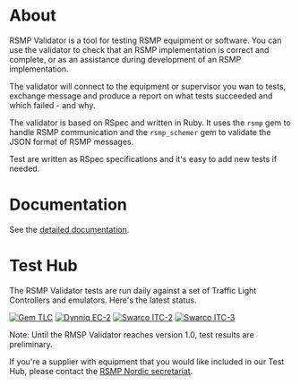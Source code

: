 # About
RSMP Validator is a tool for testing RSMP equipment or software. You can use the validator to check that an RSMP implementation is correct and complete, or as an assistance during development of an RSMP implementation.

The validator will connect to the equipment or supervisor you wan to tests, exchange message and produce a report on what tests succeeded and which failed - and why.

The validator is based on RSpec and written in Ruby. It uses the `rsmp` gem to handle RSMP communication and the `rsmp_schemer` gem to validate the JSON format of RSMP messages.

Test are written as RSpec specifications and it's easy to add new tests if needed.

# Documentation
See the [detailed documentation](https://rsmp-nordic.github.io/rsmp_validator).

# Test Hub
The RSMP Validator tests are run daily against a set of Traffic Light Controllers and emulators. Here's the latest status.

[![Gem TLC](https://github.com/rsmp-nordic/rsmp_validator/actions/workflows/gem_tlc.yml/badge.svg?branch=master)](https://github.com/rsmp-nordic/rsmp_validator/actions/workflows/gem_tlc.yml)
[![Dynniq EC-2](https://github.com/rsmp-nordic/rsmp_validator/actions/workflows/dynniq_ec2.yml/badge.svg?branch=master)](https://github.com/rsmp-nordic/rsmp_validator/actions/workflows/dynniq_ec2.yml)
[![Swarco ITC-2](https://github.com/rsmp-nordic/rsmp_validator/actions/workflows/swarco_itc2.yml/badge.svg?branch=master)](https://github.com/rsmp-nordic/rsmp_validator/actions/workflows/swarco_itc2.yml)
[![Swarco ITC-3](https://github.com/rsmp-nordic/rsmp_validator/actions/workflows/swarco_itc3.yml/badge.svg?branch=master)](https://github.com/rsmp-nordic/rsmp_validator/actions/workflows/swarco_itc3.yml)

Note: Until the RMSP Validator reaches version 1.0, test results are preliminary.

If you're a supplier with  equipment that you would like included in our Test Hub, please contact the [RSMP Nordic secretariat](https://rsmp-nordic.org/contact/).
